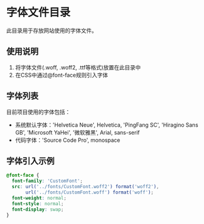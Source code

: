 # 字体文件目录

此目录用于存放网站使用的字体文件。

## 使用说明

1. 将字体文件(.woff, .woff2, .ttf等格式)放置在此目录中
2. 在CSS中通过@font-face规则引入字体

## 字体列表

目前项目使用的字体包括：

- 系统默认字体：'Helvetica Neue', Helvetica, 'PingFang SC', 'Hiragino Sans GB', 'Microsoft YaHei', '微软雅黑', Arial, sans-serif
- 代码字体：'Source Code Pro', monospace

## 字体引入示例

```css
@font-face {
  font-family: 'CustomFont';
  src: url('../fonts/CustomFont.woff2') format('woff2'),
       url('../fonts/CustomFont.woff') format('woff');
  font-weight: normal;
  font-style: normal;
  font-display: swap;
}
```